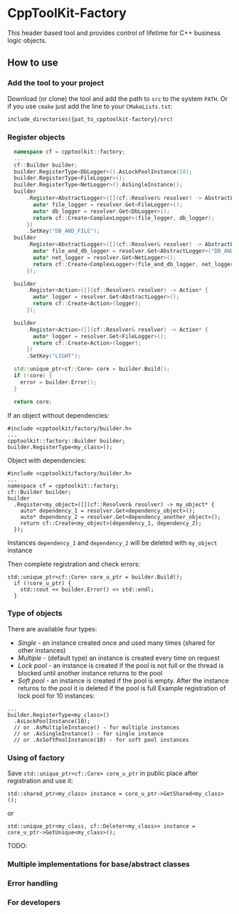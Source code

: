 # CppToolKit-Factory
This header based tool and provides control of lifetime for C++ business logic objects.

## How to use

### Add the tool to your project
Download (or clone) the tool and add the path to `src` to the system `PATH`. Or if you use `cmake` just add the line to your `CMakeLists.txt`:
```
include_directories({pat_to_cpptoolkit-factory}/src)
```

### Register objects
```cpp class:"lineNo"
  namespace cf = cpptoolkit::factory;
  ...
  cf::Builder builder;                                                              // (1)
  builder.RegisterType<DbLogger>().AsLockPoolInstance(10);                          // (2)
  builder.RegisterType<FileLogger>();                                               // (3)
  builder.RegisterType<NetLogger>().AsSingleInstance();                             // (4)
  builder
      .Register<AbstractLogger>([](cf::Resolver& resolver) -> AbstractLogger* {     // (5)
        auto* file_logger = resolver.Get<FileLogger>();
        auto* db_logger = resolver.Get<DbLogger>();
        return cf::Create<ComplexLogger>(file_logger, db_logger);
      })
      .SetKey("DB_AND_FILE");
  builder
      .Register<AbstractLogger>([](cf::Resolver& resolver) -> AbstractLogger* {
        auto* file_and_db_logger = resolver.Get<AbstractLogger>("DB_AND_FILE");
        auto* net_logger = resolver.Get<NetLogger>();
        return cf::Create<ComplexLogger>(file_and_db_logger, net_logger);
      });

  builder
      .Register<Action>([](cf::Resolver& resolver) -> Action* {
        auto* logger = resolver.Get<AbstractLogger>();
        return cf::Create<Action>(logger);
      });

  builder
      .Register<Action>([](cf::Resolver& resolver) -> Action* {
        auto* logger = resolver.Get<FileLogger>();
        return cf::Create<Action>(logger);
      })
      .SetKey("LIGHT");

  std::unique_ptr<cf::Core> core = builder.Build();
  if (!core) {
    error = builder.Error();
  }

  return core;
```


If an object without dependencies:
```
#include <cpptoolkit/factory/builder.h>
...
cpptoolkit::factory::Builder builder;
builder.RegisterType<my_class>();
```

Object with dependencies:
```
#include <cpptoolkit/factory/builder.h>
...
namespace cf = cpptoolkit::factory;
cf::Builder builder;
builder
  .Register<my_object>([](cf::Resolver& resolver) -> my_object* {
    auto* dependency_1 = resolver.Get<dependency_object>();
    auto* dependency_2 = resolver.Get<dependency_another_object>();
    return cf::Create<my_object>(dependency_1, dependency_2);
  });
```
Instances `dependency_1` and `dependency_2` will be deleted with `my_object` instance

Then complete registration and check errors:
```
std::unique_ptr<cf::Core> core_u_ptr = builder.Build();
  if (!core_u_ptr) {
    std::cout << builder.Error() << std::endl;
  }
```

### Type of objects
There are available four types:
- *Single* - an instance created once and used many times (shared for other instances)
- *Multiple* - (default type) an instance is created every time on request
- *Lock pool* - an instance is created if the pool is not full or the thread is blocked until another instance returns to the pool
- *Soft pool* - an instance is created if the pool is empty. After the instance returns to the pool it is deleted if the pool is full
Example registration of lock pool for 10 instances:
```
...
builder.RegisterType<my_class>()
  .AsLockPoolInstance(10);
  // or .AsMultipleInstance() - for multiple instances
  // or .AsSingleInstance()	- for single instance
  // or .AsSoftPoolInstance(10) - for soft pool instances
```

### Using of factory
Save `std::unique_ptr<cf::Core> core_u_ptr` in public place after registration and use it:
```
std::shared_ptr<my_class> instance = core_u_ptr->GetShared<my_class>();
```
or
```
std::unique_ptr<my_class, cf::Deleter<my_class>> instance = core_u_ptr->GetUnique<my_class>();
```

TODO:
### Multiple implementations for base/abstract classes

### Error handling

### For developers
